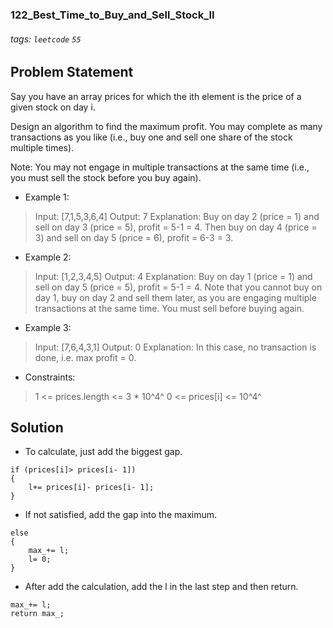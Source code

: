 ### 122_Best_Time_to_Buy_and_Sell_Stock_II
###### tags: `leetcode` `55`
## Problem Statement
Say you have an array prices for which the ith element is the price of a given stock on day i.

Design an algorithm to find the maximum profit. You may complete as many transactions as you like (i.e., buy one and sell one share of the stock multiple times).

Note: You may not engage in multiple transactions at the same time (i.e., you must sell the stock before you buy again).

- Example 1:

> Input: [7,1,5,3,6,4]
> Output: 7
> Explanation: Buy on day 2 (price = 1) and sell on day 3 (price = 5), profit = 5-1 = 4.
>              Then buy on day 4 (price = 3) and sell on day 5 (price = 6), profit = 6-3 = 3.
- Example 2:

> Input: [1,2,3,4,5]
> Output: 4
> Explanation: Buy on day 1 (price = 1) and sell on day 5 (price = 5), profit = 5-1 = 4.
>              Note that you cannot buy on day 1, buy on day 2 and sell them later, as you are
>              engaging multiple transactions at the same time. You must sell before buying again.
- Example 3:

> Input: [7,6,4,3,1]
> Output: 0
> Explanation: In this case, no transaction is done, i.e. max profit = 0.
 
- Constraints:

> 1 <= prices.length <= 3 * 10^4^
> 0 <= prices[i] <= 10^4^

## Solution
- To calculate, just add the biggest gap.
```cpp=
if (prices[i]> prices[i- 1])
{
    l+= prices[i]- prices[i- 1];
}
```
- If not satisfied, add the gap into the maximum.
```cpp=
else
{
    max_+= l;
    l= 0;
}
```
- After add the calculation, add the l in the last step and then return.
```cpp=
max_+= l;
return max_;
```